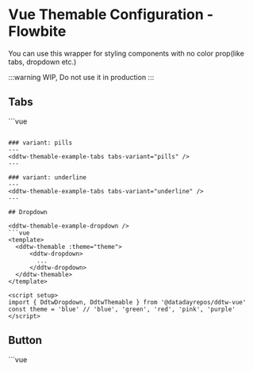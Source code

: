 <script setup>
import DdtwThemableExampleTabs from './examples/DdtwThemableExampleTabs.vue'
import DdtwThemableExampleButton from './examples/DdtwThemableExampleButton.vue'
import DdtwThemableExampleDropdown from './examples/DdtwThemableExampleDropdown.vue'
</script>

# Vue Themable Configuration - Flowbite

You can use this wrapper for styling components with no color prop(like tabs, dropdown etc.)

:::warning
WIP, Do not use it in production
:::

## Tabs

<ddtw-themable-example-tabs />
```vue
<template>
  <ddtw-themable :theme="theme">
      <ddtw-tabs :variant="variant">
        ...
      </ddtw-tabs>
  </ddtw-themable>
</template>

<script setup>
import { DdtwTabs, DdtwTab, DdtwThemable } from '@datadayrepos/ddtw-vue'
const theme = 'blue' // 'blue', 'green', 'red', 'pink', 'purple'
const variant = 'default' // see tabs docs
</script>
```

### variant: pills
---
<ddtw-themable-example-tabs tabs-variant="pills" />
---

### variant: underline
---
<ddtw-themable-example-tabs tabs-variant="underline" />
---

## Dropdown

<ddtw-themable-example-dropdown />
```vue
<template>
  <ddtw-themable :theme="theme">
      <ddtw-dropdown>
        ...
      </ddtw-dropdown>
  </ddtw-themable>
</template>

<script setup>
import { DdtwDropdown, DdtwThemable } from '@datadayrepos/ddtw-vue'
const theme = 'blue' // 'blue', 'green', 'red', 'pink', 'purple'
</script>
```

## Button

<ddtw-themable-example-button />
```vue
<template>
  <ddtw-themable :theme="theme">
      <ddtw-button>
        ...
      </ddtw-button>
  </ddtw-themable>
</template>

<script setup>
import { DdtwButton, DdtwThemable } from '@datadayrepos/ddtw-vue'
const theme = 'blue' // 'blue', 'green', 'red', 'pink', 'purple'
</script>
```
